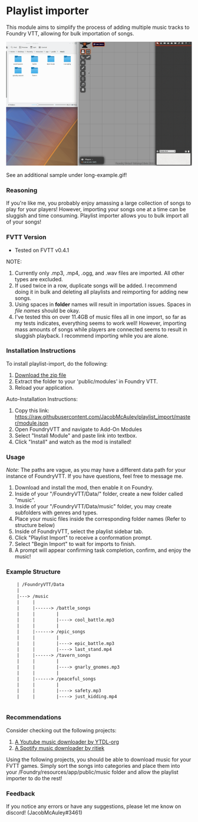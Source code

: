 # Playlist importer 

This module aims to simplify the process of adding multiple music tracks to Foundry VTT, allowing for bulk importation of songs.

![example](imgs/example.gif)

See an additional sample under long-example.gif!
### Reasoning

If you're like me, you probably enjoy amassing a large collection of songs to play for your players! However, importing your songs one at a time can be sluggish and time consuming. Playlist importer allows you to bulk import all of your songs!

### FVTT Version
- Tested on FVTT v0.4.1

NOTE:
1. Currently only .mp3, .mp4, .ogg, and .wav files are imported. All other types are excluded. 
1. If used twice in a row, duplicate songs will be added. I recommend doing it in bulk and deleting all playlists and reimporting for adding new songs. 
1. Using spaces in **folder** names will result in importation issues. Spaces in *file names* should be okay.
1. I've tested this on over 11.4GB of music files all in one import, so far as my tests indicates, everything seems to work well! However, importing mass amounts of songs while players are connected seems to result in sluggish playback. I recommend importing while you are alone.

### Installation Instructions

To install playlist-import, do the following:

1. [Download the zip file](https://github.com/JacobMcAuley/playlist_import/blob/master/playlist_import.zip)
2. Extract the folder to your 'public/modules' in Foundry VTT.
3. Reload your application.

Auto-Installation Instructions:

1. Copy this link: https://raw.githubusercontent.com/JacobMcAuley/playlist_import/master/module.json
2. Open FoundryVTT and navigate to Add-On Modules
3. Select "Install Module" and paste link into textbox.
4. Click "Install" and watch as the mod is installed!

### Usage

*Note*: The paths are vague, as you may have a different data path for your instance of FoundryVTT. If you have questions, feel free to message me.
1. Download and install the mod, then enable it on Foundry.
2. Inside of your "/FoundryVTT/Data/" folder, create a new folder called "music". 
3. Inside of your "/FoundryVTT/Data/music" folder, you may create subfolders with genres and types.
4. Place your music files inside the corresponding folder names (Refer to structure below)
5. Inside of FoundryVTT, select the playlist sidebar tab.
6. Click "Playlist Import" to receive a conformation prompt. 
7. Select "Begin Import" to wait for imports to finish.
8. A prompt will appear confirming task completion, confirm, and enjoy the music!

### Example Structure 

```
    | /FoundryVTT/Data
    | 
    |---> /music
    |     |
    |     |------> /battle_songs
    |     |        |
    |     |        |----> cool_battle.mp3
    |     |        |
    |     |------> /epic_songs
    |     |        |
    |     |        |----> epic_battle.mp3
    |     |        |----> last_stand.mp4
    |     |------> /tavern_songs
    |     |        |
    |     |        |----> gnarly_gnomes.mp3
    |     |        |
    |     |------> /peaceful_songs
    |     |        |
    |     |        |----> safety.mp3
    |     |        |----> just_kidding.mp4
    
```

### Recommendations

Consider checking out the following projects:

1. [A Youtube music downloader by YTDL-org](https://github.com/ytdl-org/youtube-dl)
1. [A Spotify music downloader by ritiek](https://github.com/ritiek/spotify-downloader)

Using the following projects, you should be able to download music for your FVTT games. Simply sort the songs into categories and place them into your /Foundry/resources/app/public/music folder and allow the playlist importer to do the rest!


### Feedback

If you notice any errors or have any suggestions, please let me know on discord! (JacobMcAuley#3461)


